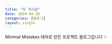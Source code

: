 ```yaml
---
title: "첫 게시글"
date: 2024-04-28
categories: [블로그]
layout: single
---
```


Minimal Mistakes 테마로 만든 프로젝트 블로그입니다 ✨